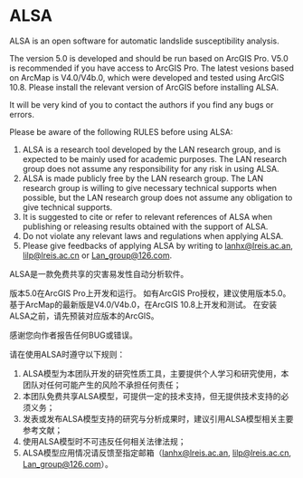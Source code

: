 # ALSA

ALSA is an open software for automatic landslide susceptibility analysis.

The version 5.0 is developed and should be run based on ArcGIS Pro.
V5.0 is recommended if you have access to ArcGIS Pro.
The latest vesions based on ArcMap is V4.0/V4b.0, which were developed and tested using ArcGIS 10.8.
Please install the relevant version of ArcGIS before installing ALSA.

It will be very kind of you to contact the authors if you find any bugs or errors.

Please be aware of the following RULES before using ALSA:
1. ALSA is a research tool developed by the LAN research group, and is expected to be mainly used for academic purposes. The LAN research group does not assume any responsibility for any risk in using ALSA.
2. ALSA is made publicly free by the LAN research group. The LAN research group is willing to give necessary technical supports when possible, but the LAN research group does not assume any obligation to give technical supports.
3. It is suggested to cite or refer to relevant references of ALSA when publishing or releasing results obtained with the support of ALSA.
4. Do not violate any relevant laws and regulations when applying ALSA.
5. Please give feedbacks of applying ALSA by writing to lanhx@lreis.ac.an, lilp@lreis.ac.cn or Lan_group@126.com.



ALSA是一款免费共享的灾害易发性自动分析软件。

版本5.0在ArcGIS Pro上开发和运行。
如有ArcGIS Pro授权，建议使用版本5.0。
基于ArcMap的最新版是V4.0/V4b.0，在ArcGIS 10.8上开发和测试。
在安装ALSA之前，请先预装对应版本的ArcGIS。

感谢您向作者报告任何BUG或错误。

请在使用ALSA时遵守以下规则：

1. ALSA模型为本团队开发的研究性质工具，主要提供个人学习和研究使用，本团队对任何可能产生的风险不承担任何责任；
2. 本团队免费共享ALSA模型，可提供一定的技术支持，但无提供技术支持的必须义务；
3. 发表或发布ALSA模型支持的研究与分析成果时，建议引用ALSA模型相关主要参考文献；
4. 使用ALSA模型时不可违反任何相关法律法规；
5. ALSA模型应用情况请反馈至指定邮箱（lanhx@lreis.ac.an, lilp@lreis.ac.cn, Lan_group@126.com）。
